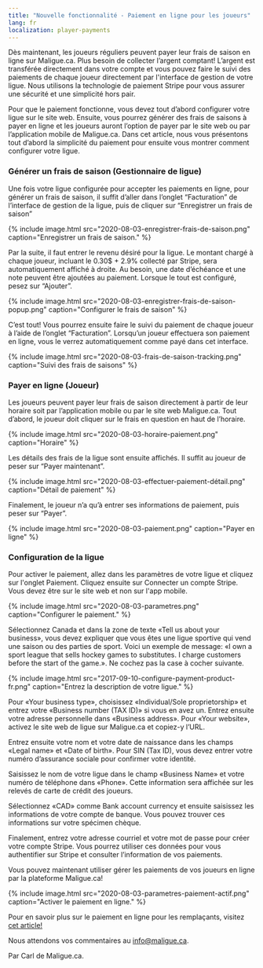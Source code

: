 ```yaml
---
title: "Nouvelle fonctionnalité - Paiement en ligne pour les joueurs"
lang: fr
localization: player-payments
---
```

Dès maintenant, les joueurs réguliers peuvent payer leur frais de saison en ligne sur Maligue.ca. Plus besoin de collecter l’argent comptant! L’argent est transférée directement dans votre compte et vous pouvez faire le suivi des paiements de chaque joueur directement par l'interface de gestion de votre ligue. Nous utilisons la technologie de paiement Stripe pour vous assurer une sécurité et une simplicité hors pair.

Pour que le paiement fonctionne, vous devez tout d’abord configurer votre ligue sur le site web. Ensuite, vous pourrez générer des frais de saisons à payer en ligne et les joueurs auront l’option de payer par le site web ou par l’application mobile de Maligue.ca. Dans cet article, nous vous présentons tout d’abord la simplicité du paiement pour ensuite vous montrer comment configurer votre ligue.

### Générer un frais de saison (Gestionnaire de ligue)

Une fois votre ligue configurée pour accepter les paiements en ligne, pour générer un frais de saison, il suffit d’aller dans l’onglet “Facturation” de l’interface de gestion de la ligue, puis de cliquer sur “Enregistrer un frais de saison”

{% include image.html src="2020-08-03-enregistrer-frais-de-saison.png" caption="Enregistrer un frais de saison." %}

Par la suite, il faut entrer le revenu désiré pour la ligue. Le montant chargé à chaque joueur, incluant le 0.30$ + 2.9% collecté par Stripe, sera automatiquement affiché à droite. Au besoin, une date d’échéance et une note peuvent être ajoutées au paiement. Lorsque le tout est configuré, pesez sur “Ajouter”.

{% include image.html src="2020-08-03-enregistrer-frais-de-saison-popup.png" caption="Configurer le frais de saison" %}

C’est tout! Vous pourrez ensuite faire le suivi du paiement de chaque joueur à l’aide de l’onglet “Facturation”. Lorsqu’un joueur effectuera son paiement en ligne, vous le verrez automatiquement comme payé dans cet interface.

<p>{% include image.html src="2020-08-03-frais-de-saison-tracking.png" caption="Suivi des frais de saisons" %}</p>

### Payer en ligne (Joueur)

Les joueurs peuvent payer leur frais de saison directement à partir de leur horaire soit par l’application mobile ou par le site web Maligue.ca. Tout d’abord, le joueur doit cliquer sur le frais en question en haut de l’horaire.

{% include image.html src="2020-08-03-horaire-paiement.png" caption="Horaire" %}

Les détails des frais de la ligue sont ensuite affichés. Il suffit au joueur de peser sur “Payer maintenant”.

{% include image.html src="2020-08-03-effectuer-paiement-détail.png" caption="Détail de paiement" %}

Finalement, le joueur n’a qu’à entrer ses informations de paiement, puis peser sur “Payer”.

{% include image.html src="2020-08-03-paiement.png" caption="Payer en ligne" %}

### Configuration de la ligue

Pour activer le paiement, allez dans les paramètres de votre ligue et cliquez sur l'onglet Paiement. Cliquez ensuite sur Connecter un compte Stripe. Vous devez être sur le site web et non sur l'app mobile.

{% include image.html src="2020-08-03-parametres.png" caption="Configurer le paiement." %}

Sélectionnez Canada et dans la zone de texte «Tell us about your business», vous devez expliquer que vous êtes une ligue sportive qui vend une saison ou des parties de sport. Voici un exemple de message: «I own a sport league that sells hockey games to substitutes. I charge customers before the start of the game.». Ne cochez pas la case à cocher suivante.

{% include image.html src="2017-09-10-configure-payment-product-fr.png" caption="Entrez la description de votre ligue." %}

Pour «Your business type», choisissez «Individual/Sole proprietorship» et entrez votre «Business number (TAX ID)» si vous en avez un. Entrez ensuite votre adresse personnelle dans «Business address». Pour «Your website», activez le site web de ligue sur Maligue.ca et copiez-y l’URL.

Entrez ensuite votre nom et votre date de naissance dans les champs «Legal name» et «Date of birth». Pour SIN (Tax ID), vous devez entrer votre numéro d’assurance sociale pour confirmer votre identité.

Saisissez le nom de votre ligue dans le champ «Business Name» et votre numéro de téléphone dans «Phone». Cette information sera affichée sur les relevés de carte de crédit des joueurs.

Sélectionnez «CAD» comme Bank account currency et ensuite saisissez les informations de votre compte de banque. Vous pouvez trouver ces informations sur votre spécimen chèque.

Finalement, entrez votre adresse courriel et votre mot de passe pour créer votre compte Stripe. Vous pourrez utiliser ces données pour vous authentifier sur Stripe et consulter l’information de vos paiements.

Vous pouvez maintenant utiliser gérer les paiements de vos joueurs en ligne par la plateforme Maligue.ca!

{% include image.html src="2020-08-03-parametres-paiement-actif.png" caption="Activer le paiement en ligne." %}

Pour en savoir plus sur le paiement en ligne pour les remplaçants, visitez [cet article!](https://blog.maligue.ca/paiements-remplacant/)

Nous attendons vos commentaires au [info@maligue.ca](mailto:info@maligue.ca).

Par Carl de Maligue.ca.
